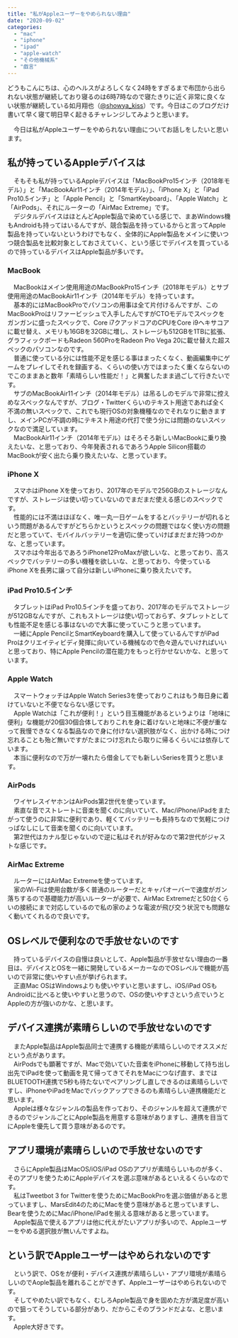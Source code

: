 ```yaml
---
title: "私がAppleユーザーをやめられない理由"
date: "2020-09-02"
categories: 
  - "mac"
  - "iphone"
  - "ipad"
  - "apple-watch"
  - "その他機械系"
  - "戯言"
---
```


どうもこんにちは、心のヘルスがよろしくなく24時をすぎるまで布団から出られない状態が継続しており寝るのは6時7時なので寝たきりに近く非常に良くない状態が継続している如月翔也（[@showya\_kiss](http://twitter.com/showya_kiss)）です。今日はこのブログだけ書いて早く寝て明日早く起きるチャレンジしてみようと思います。  
  
　今日は私がAppleユーザーをやめられない理由についてお話しをしたいと思います。

## 私が持っているAppleデバイスは

　そもそも私が持っているAppleデバイスは「MacBookPro15インチ（2018年モデル）」と「MacBookAir11インチ（2014年モデル）」、「iPhone X」と「iPad Pro10.5インチ」と「Apple Pencil」と「SmartKeyboard」、「Apple Watch」と「AirPods」、それにルーターの「AirMac Extreme」です。  
　デジタルデバイスはほとんどApple製品で染めている感じで、まあWindows機もAndroidも持ってはいるんですが、競合製品を持っているからと言ってApple製品を持っていないというわけでもなく、全体的にApple製品をメインに使いつつ競合製品を比較対象としておさえていく、という感じでデバイスを買っているので持っているデバイスはApple製品が多いです。  

### MacBook

　MacBookはメイン使用用途のMacBookPro15インチ（2018年モデル）とサブ使用用途のMacBookAir11インチ（2014年モデル）を持っています。  
　基本的にはMacBookProでパソコンの用事は全て片付けるんですが、このMacBookProはリファービッシュで入手したんですがCTOモデルでスペックをガンガンに盛ったスペックで、Core i7クアッドコアのCPUをCore i9ヘキサコアに載せ替え、メモリも16GBを32GBに増し、ストレージも512GBを1TBに拡張、グラフィックボードもRadeon 560ProをRadeon Pro Vega 20に載せ替えた超スペックのパソコンなのです。  
　普通に使っている分には性能不足を感じる事はまったくなく、動画編集中にゲームをプレイしてそれを録画する、くらいの使い方ではまったく重くならないのでこのままあと数年「素晴らしい性能だ！」と興奮したまま過ごして行きたいです。  
　サブのMacBookAir11インチ（2014年モデル）は吊るしのモデルで非常に控えめなスペックなんですが、ブログ・Twitterくらいのテキスト用途であれば全く不満の無いスペックで、これでも現行OSの対象機種なのでそれなりに動きますし、メインPCが不調の時にテキスト用途の代打で使う分には問題のないスペックなので満足しています。  
　MacBookAir11インチ（2014年モデル）はそろそろ新しいMacBookに乗り換えたいな、と思っており、今年発表されるであろうApple Silicon搭載のMacBookが安く出たら乗り換えたいな、と思っています。  

### iPhone X

　スマホはiPhone Xを使っており、2017年のモデルで256GBのストレージなんですが、ストレージは使い切っていないのでまだまだ使える感じのスペックです。  
　性能的には不満はほぼなく、唯一丸一日ゲームをするとバッテリーが切れるという問題があるんですがどちらかというとスペックの問題ではなく使い方の問題だと思っていて、モバイルバッテリーを適切に使っていけばまだまだ持つのかな、と思っています。  
　スマホは今年出るであろうiPhone12ProMaxが欲しいな、と思っており、高スペックでバッテリーの多い機種を欲しいな、と思っており、今使っているiPhone Xを長男に譲って自分は新しいiPhoneに乗り換えたいです。  

### iPad Pro10.5インチ

　タブレットはiPad Pro10.5インチを盛っており、2017年のモデルでストレージが512GBなんですが、これもストレージは使い切っておらず、タブレットとしても性能不足を感じる事はないので大事に使っていこうと思っています。  
　一緒にApple PencilとSmartKeyboardを購入して使っているんですがiPad Proはクリエイティビディ発揮に向いている機械なので色々遊んでいければいいと思っており、特にApple Pencilの潜在能力をもっと行かせないかな、と思っています。  

### Apple Watch

　スマートウォッチはApple Watch Series3を使っておりこれはもう毎日身に着けていないと不便でならない感じです。  
　Apple Watchは「これが便利！」という目玉機能があるというよりは「地味に便利」な機能が20個30個合体しておりこれを身に着けないと地味に不便が重なって我慢できなくなる製品なので身に付けない選択肢がなく、出かける時につけ忘れることも殆ど無いですがたまにつけ忘れたら取りに帰るくらいには依存しています。  
　本当に便利なので万が一壊れたら借金してでも新しいSeriesを買うと思います。  

### AirPods

　ワイヤレスイヤホンはAirPods第2世代を使っています。  
　素直な音でストレートに音楽を聞くのに向いていて、Mac/iPhone/iPadをまたがって使うのに非常に便利であり、軽くてバッテリーも長持ちなので気軽につけっぱなしにして音楽を聞くのに向いています。  
　第2世代はカナル型じゃないので逆に私はそれが好みなので第2世代がジャストな感じです。  

### AirMac Extreme

　ルーターにはAirMac Extremeを使っています。  
　家のWi-Fiは使用台数が多く普通のルーターだとキャパオーバーで速度がガン落ちするので基礎能力が高いルーターが必要で、AirMac Extremeだと50台くらいの接続にまで対応しているので私の家のような電波が飛び交う状況でも問題なく動いてくれるので良いです。  

## OSレベルで便利なので手放せないのです

　持っているデバイスの自慢は良いとして、Apple製品が手放せない理由の一番目は、デバイスとOSを一緒に開発しているメーカーなのでOSレベルで機能が高いので非常に使いやすい点が挙げられます。  
　正直Mac OSはWindowsよりも使いやすいと思いますし、iOS/iPad OSもAndroidに比べると使いやすいと思うので、OSの使いやすさという点でいうとAppleの方が強いのかな、と思います。  

## デバイス連携が素晴らしいので手放せないのです

　またApple製品はApple製品同士で連携する機能が素晴らしいのでオススメだという点があります。  
　AirPodsでも顕著ですが、Macで効いていた音楽をiPhoneに移動して持ち出し出先でiPadを使って動画を見て帰ってきてそれをMacにつなげ直す、まではBLUETOOTH連携で5秒も待たないでペアリングし直しできるのは素晴らしいですし、iPhoneやiPadをMacでバックアップできるのも素晴らしい連携機能だと思います。  
　Appleは様々なジャンルの製品を作っており、そのジャンルを超えて連携ができるのでジャンルごとにApple製品を用意する意味がありますし、連携を目当てにAppleを優先して買う意味があるのです。  

## アプリ環境が素晴らしいので手放せないのです

　さらにApple製品はMacOS/iOS/iPad OSのアプリが素晴らしいものが多く、そのアプリを使うためにAppleデバイスを選ぶ意味があるといえるくらいなのです。  
　私はTweetbot 3 for Twitterを使うためにMacBookProを選ぶ価値があると思っていますし、MarsEdit4のためにMacを使う意味があると思っていますし、Bearを使うためにMac/iPhone/iPadを揃える意味があると思っています。  
　Apple製品で使えるアプリは他に代えがたいアプリが多いので、Appleユーザーをやめる選択肢が無いんですよね。  

## という訳でAppleユーザーはやめられないのです

　という訳で、OSをが便利・デバイス連携が素晴らしい・アプリ環境が素晴らしいのでAople製品を離れることができず、Appleユーザーはやめられないのです。  
　そしてやめたい訳でもなく、むしろApple製品で身を固めた方が満足度が高いので狙ってそうしている部分があり、だからこそのブランドだよな、と思います。  
　Apple大好きです。

